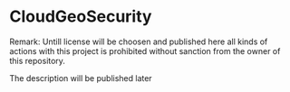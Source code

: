 # CloudGeoSecurity

Remark: Untill license will be choosen and published here all kinds of actions with this project is prohibited without sanction from the owner of this repository.

The description will be published later
